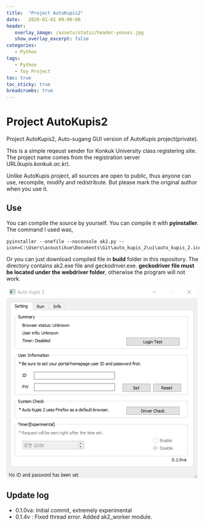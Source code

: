 ```yaml
---
title:  "Project AutoKupis2"
date:   2020-01-01 09:00:00
header:
   overlay_image: /assets/static/header-yonsei.jpg
   show_overlay_excerpt: false
categories: 
   - Python
tags:
   - Python
   - Toy Project
toc: true
toc_sticky: true
breadcrumbs: true
---
```

# Project AutoKupis2

Project AutoKupis2, Auto-sugang GUI version of AutoKupis project(private).

This is a simple reqeust sender for Konkuk University class registering site. The project name comes from the registration server URL(*kupis.konkuk.ac.kr*). 

Unlike AutoKupis project, all sources are open to public, thus anyone can use, recompile, modify and redistribute. But please mark the original author when you use it.

## Use

You can compile the source by yourself. You can compile it with **pyinstaller**. The command I used was, 

<!--more-->

```
pyinstaller --onefile --noconsole ak2.py --icon=C:\Users\acoustikue\Documents\Git\auto_kupis_2\ui\auto_kupis_2.ico
```

Or you can just download compiled file in **build** folder in this repository. The directory contains ak2.exe file and geckodriver.exe. **geckodriver file must be located under the webdriver folder**, otherwise the program will not work.

![demo](/assets/posts/2020-01-01-project-auto-kupis-2/capture.png)

## Update log
- 0.1.0va: Initial commit, extremely experimental
- 0.1.4v : Fixed thread error. Added ak2_worker module.


